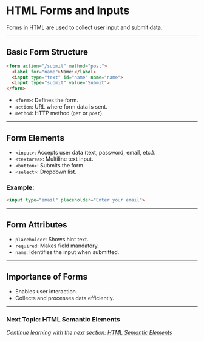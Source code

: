 # HTML Forms and Inputs

Forms in HTML are used to collect user input and submit data.

---

## **Basic Form Structure**
```html
<form action="/submit" method="post">
  <label for="name">Name:</label>
  <input type="text" id="name" name="name">
  <input type="submit" value="Submit">
</form>
```
- `<form>`: Defines the form.
- `action`: URL where form data is sent.
- `method`: HTTP method (`get` or `post`).

---

## **Form Elements**
- `<input>`: Accepts user data (text, password, email, etc.).
- `<textarea>`: Multiline text input.
- `<button>`: Submits the form.
- `<select>`: Dropdown list.

### Example:
```html
<input type="email" placeholder="Enter your email">
```

---

## **Form Attributes**
- `placeholder`: Shows hint text.
- `required`: Makes field mandatory.
- `name`: Identifies the input when submitted.

---

## **Importance of Forms**
- Enables user interaction.
- Collects and processes data efficiently.

---

### **Next Topic: HTML Semantic Elements**  
*Continue learning with the next section: [HTML Semantic Elements](#)*


